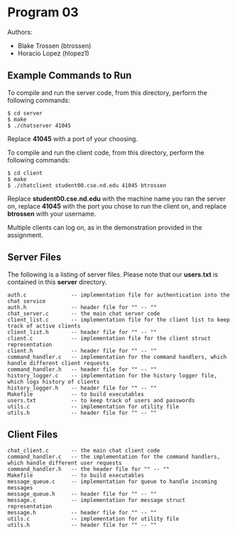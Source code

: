 # Program 03

Authors:
* Blake Trossen (btrossen)
* Horacio Lopez (hlopez1)

## Example Commands to Run
To compile and run the server code, from this directory, perform the following commands:
```
$ cd server
$ make
$ ./chatserver 41045
```
Replace __41045__ with a port of your choosing.

To compile and run the client code, from this directory, perform the following commands:
```
$ cd client
$ make
$ ./chatclient student00.cse.nd.edu 41045 btrossen
```
Replace __student00.cse.nd.edu__ with the machine name you ran the server on, replace
__41045__ with the port you chose to run the client on, and replace __btrossen__
with your username.

Multiple clients can log on, as in the demonstration provided in the assignment.

## Server Files
The following is a listing of server files. Please note that our __users.txt__ is contained in this __server__ directory.
```
auth.c              -- implementation file for authentication into the chat service
auth.h              -- header file for "" -- ""
chat_server.c       -- the main chat server code
client_list.c       -- implementation file for the client list to keep track of active clients
client_list.h       -- header file for "" -- ""
client.c            -- implementation file for the client struct representation
client.h            -- header file for "" -- ""
command_handler.c   -- implementation for the command handlers, which handle different client requests
command_handler.h   -- header file for "" -- ""
history_logger.c    -- implementation for the history logger file, which logs history of clients
history_logger.h    -- header file for "" -- ""
Makefile            -- to build executables
users.txt           -- to keep track of users and passwords
utils.c             -- implementation for utility file
utils.h             -- header file for "" -- ""
```

## Client Files
```
chat_client.c       -- the main chat client code
command_handler.c   -- the implementation for the command handlers, which handle different user requests
command_handler.h   -- the header file for "" -- ""
Makefile            -- to build executables
message_queue.c     -- implementation for queue to handle incoming messages
message_queue.h     -- header file for "" -- ""
message.c           -- implementation for message struct representation
message.h           -- header file for "" -- ""
utils.c             -- implementation for utility file
utils.h             -- header file for "" -- ""
```
```
